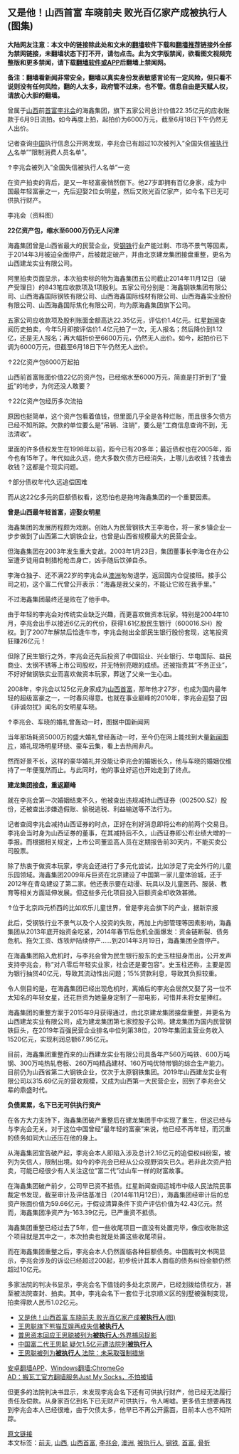  <h2>又是他！山西首富 车晓前夫 败光百亿家产成被执行人(图集)</h2> <p class="notice"><b>大陆网友注意：本文中的链接除此处和文末的<a href="https://github.com/bannedbook/fanqiang" >翻墙</a>软件下载和<a href="https://github.com/killgcd/justmysocks/blob/master/README.md">翻墙推荐</a>链接外全部为禁网链接，未翻墙状态下打不开，请勿点击。此为文字版禁闻，欲看图文视频完整版和更多禁闻，请下载<a href="https://github.com/bannedbook/fanqiang">翻墙软件或APP</a>后翻墙上禁闻网。</p><p>备注：翻墙看新闻非常安全，翻墙以真实身份发表敏感言论有一定风险，但只看不说则没有任何风险，翻的人太多，政府管不过来，也不管。信息自由是天赋人权，请放心大胆的翻墙。</b></p>  <div class="entry"> <p id="conimg">曾属于<a href="https://www.bannedbook.org/bnews/tag/%e5%b1%b1%e8%a5%bf/" class="st_tag internal_tag" rel="tag" title="标签 山西 下的日志">山西</a>前<a href="https://www.bannedbook.org/bnews/tag/%e9%a6%96%e5%af%8c/" class="st_tag internal_tag" rel="tag" title="标签 首富 下的日志">首富</a><a href="https://www.bannedbook.org/bnews/tag/%E6%9D%8E%E5%85%86%E4%BC%9A/" class="st_tag internal_tag" rel="tag" title="标签 李兆会 下的日志">李兆会</a>的海鑫集团，旗下五家公司总计价值22.35亿元的应收账款于6月9日流拍。如今再度上拍，起拍价为6000万元，截至6月18日下午仍然无人出价。</p> <p>记者查询<span class='wp_keywordlink_affiliate'><a href="https://www.bannedbook.org/" title="中国" target="_blank">中国</a></span>执行信息公开网发现，李兆会已有超过10次被列入&#8221;全国失信<a href="https://www.bannedbook.org/bnews/tag/%E8%A2%AB%E6%89%A7%E8%A1%8C%E4%BA%BA/" class="st_tag internal_tag" rel="tag" title="标签 被执行人 下的日志">被执行人</a>名单&#8221;&#8221;限制消费人员名单&#8221;。</p> <p>↑李兆会被列入&#8221;全国失信被执行人名单&#8221;一览</p> <p>在资产拍卖的背后，是又一年轻富豪悄然倒下。他27岁即拥有百亿身家，成为中国最年轻富豪之一，先后迎娶2位女明星，然后又败光百亿家产，如今名下已无可供执行财产。</p> <p>李兆会（资料图）</p> <p><strong>22亿资产包，缩水至6000万仍无人问津</strong></p> <p>海鑫集团曾是山西省最大的民营企业，受<a href="https://www.bannedbook.org/bnews/tag/%E9%92%A2%E9%93%81/" class="st_tag internal_tag" rel="tag" title="标签 钢铁 下的日志">钢铁</a>行业产能过剩、市场不景气等因素，于2014年3月被迫全面停产，后被裁定破产，并由北京建龙集团接盘重整，更名为山西建龙实业有限公司。</p> <p>阿里拍卖页面显示，本次拍卖标的物为海鑫集团五公司截止2014年11月12日（破产受理日）的843笔应收款项及1项股利。五家公司分别是：海鑫钢铁集团有限公司、山西海鑫国际钢铁有限公司、山西海鑫国际线材有限公司、山西海鑫实业股份有限公司、山西海鑫国际焦化有限公司，均为原海鑫集团旗下公司。</p> <p>五家公司应收款项及股利账面金额高达22.35亿元，评估价1.4亿元。红星<span class='wp_keywordlink_affiliate'><a href="https://www.bannedbook.org/" title="新闻">新闻</a></span>查阅历史拍卖，今年5月即按评估价1.4亿元拍了一次，无人报名；然后降价到1.12亿，还是无人报名；再大幅折价至6600万元，仍然无人出价。如今，起拍价已下调为6000万元，但截至6月18日下午仍然无人出价。</p> <p>↑22亿资产包6000万起拍</p> <p>山西前首富账面价值22亿的资产包，已经缩水至6000万元，简直是打折到了&#8221;<a href="https://www.bannedbook.org/bnews/tag/%E9%AA%A8%E6%8A%98/" class="st_tag internal_tag" rel="tag" title="标签 骨折 下的日志">骨折</a>&#8221;的地步，为何还没人敢要？</p>  <p>↑22亿资产包经历多次流拍</p> <p>原因也挺简单，这个资产包看着值钱，但里面几乎全是各种烂账，而且很多欠债方已经不知所踪。欠款的单位要么是&#8221;吊销、注销&#8221;，要么是&#8221;工商信息查询不到，无法清收&#8221;。</p> <p>里面的许多债权发生在1998年以前，距今已有20多年；最近债权也在2005年，距今也有15年了。年代如此久远，绝大多数欠债方已经消失，上哪儿去收钱？找谁去收钱？这都是个现实问题。</p> <p>↑部分债权年代久远追偿困难</p> <p>而从这22亿多元的巨额债权看，这恐怕也是拖垮海鑫集团的一个重要因素。</p> <p><strong>曾是山西最年轻首富，迎娶女明星</strong></p> <p>海鑫集团的发展历程颇为戏剧。创始人为民营钢铁大王李海仓，将一家乡镇企业一步步做到了山西第二大钢铁企业，也曾是山西省规模最大的民营企业。</p> <p>但海鑫集团在2003年发生重大变故。2003年1月23日，集团董事长李海仓在办公室遭歹徒用自制猎枪枪击身亡，凶手随后饮弹自杀。</p> <p>李海仓独子、还不满22岁的李兆会从<a href="https://www.bannedbook.org/bnews/tag/%e6%be%b3%e6%b4%b2/" class="st_tag internal_tag" rel="tag" title="标签 澳洲 下的日志">澳洲</a>匆匆退学，返回国内仓促接班。接手公司之初，这个富二代曾公开表示：&#8221;海鑫是我父亲的，不能让它败在我手里。&#8221;</p> <p>不过海鑫集团最终还是败在了他手中。</p> <p>由于年轻的李兆会对传统实业缺乏兴趣，而更喜欢做资本玩家。特别是2004年10月，李兆会出手以接近6亿元的代价，获得1.61亿股民生银行（600016.SH）股权。到了2007年解禁后恰逢牛市，李兆会抛出全部民生银行股份套现，这笔投资狂赚26亿元！</p>  <p>但除了民生银行之外，李兆会还先后投资了中国铝业、兴业银行、华电国际、益民商业、太钢不锈等上市公司股权，并无特别亮眼的成绩。还被指责其&#8221;不务正业&#8221;，不好好做钢铁实业而喜欢做资本玩家，葬送了父亲一生心血。</p> <p>2008年，李兆会以125亿元身家成为<a href="https://www.bannedbook.org/bnews/tag/%e5%b1%b1%e8%a5%bf%e9%a6%96%e5%af%8c/" class="st_tag internal_tag" rel="tag" title="标签 山西首富 下的日志">山西首富</a>，那年他才27岁，也成为国内最年轻的超级富豪之一，一时春风得意。也就在事业巅峰的2010年，李兆会迎娶了因《非诚勿扰》闻名的女明星车晓。</p> <p>↑李兆会、车晓的婚礼曾轰动一时，图据中国新闻网</p> <p>当年那场耗资5000万的盛大婚礼曾经轰动一时，至今仍在网上能找到大量<span class='wp_keywordlink_affiliate'><a href="https://www.bannedbook.org/bnews/topimagenews/" title="新闻图片" target="_blank">新闻图片</a></span>，婚礼现场明星环绕、豪车云集，看上去热闹非凡。</p> <p>然而好景不长，这样的豪华婚礼并没能让李兆会的婚姻长久，他与车晓的婚姻仅维持了一年便戛然而止。与此同时，他的事业好运也开始走到了终点。</p> <p><strong>建龙集团接盘，重返巅峰</strong></p> <p>就在李兆会第一次婚姻结束不久，他被查出违规减持山西证券（002500.SZ）股份，还被查出涉嫌造假账、偷税逃税、利益输送等不法行为。</p> <p>记者查阅李兆会减持山西证券的时点，正好在利好消息即将公布的前两个交易日。李兆会当时身为山西证券的董事，在其减持后不久，山西证券即公布业绩大增的一季报。而根据相关规定，上市公司董监高人员在定期报告前30天内，不能买卖公司股票。</p> <p>除了热衷于做资本玩家，李兆会还进行了多元化尝试，比如涉足了完全外行的儿童乐园领域。海鑫集团2009年斥巨资在北京建设了中国第一家儿童体验城，还于2012年在青岛建设了第二家。他还表示要在动漫、玩具以及儿童医药、服装、教育等相关方面延伸发展。但这些多元化项目投入巨额资金却收效甚微。</p> <p>↑位于北京四元桥西的比如欢乐儿童世界，曾是李兆会旗下的产业，据新京报</p> <p>此后，受钢铁行业不景气以及个人投资的失败，再加上内部管理等因素影响，海鑫集团从2013年底开始资金吃紧，2014年春节后危机全面爆发：资金链断裂、债务危机、拖欠工资、炼铁炉陆续停产……到2014年3月19日，海鑫集团全面停产。</p>  <p>在海鑫集团陷入危机时，与李兆会曾为民生银行股东的史玉柱挺身而出，公开发声支持李兆会，称&#8221;对八零后年轻实业家，社会还是要包容&#8221;。史玉柱还称，主要是因为银行抽贷40亿元，导致其流动性出问题；15%贷款利息，导致其负担较重。</p> <p>令人侧目的是，在海鑫集团已经出现危机时，离婚后的李兆会居然又娶了另一位不太知名的年轻女星，还花巨资为她量身定制了一部电影，可惜并未将女星捧红。</p> <p>海鑫集团的重整方案于2015年9月获得通过，由北京建龙集团接盘重整，并更名为山西建龙实业有限公司，成为建龙集团第七家控股子公司。建龙集团为国内民营钢铁巨头，在2019年百强民营企业排名中位列第38位，2019年集团主营业务收入1520亿元，实现利润总额67.95亿元。</p> <p>目前，海鑫集团重整而来的山西建龙实业有限公司具备年产560万吨铁、600万吨钢、300万吨热轧卷板、260万吨精品建材、160万吨优特带钢的综合生产能力。目前仍为山西省第二大钢铁企业，仅次于太原钢铁集团。2019年山西建龙实业有限公司以315.69亿元的营收规模，又成为山西第一大民营企业，回到了李兆会父辈的鼎盛时代。</p> <p><strong>负债累累，名下已无可供执行资产</strong></p> <p>在各方大力支持下，海鑫集团破产重整后在建龙集团手中实现了重生，但这已经与与李兆会无关。对于这位中国曾经&#8221;最年轻的富豪&#8221;来说，他已经不再年轻，而沉重的债务如同大山还压在他的身上。</p> <p>从海鑫集团宣告破产起，李兆会本人即陷入涉及总计2.16亿元的追偿权纠纷案，被列为失信人，限制出境。如今的李兆会已经从公众视野消失已久。若非此次资产拍卖，可能已经很少有人关注这位&#8221;富二代&#8221;过山车一样的财富故事。</p> <p>在海鑫集团破产前夕，公司早已资不抵债。红星新闻查阅运城市中级人民法院民事裁定书发现，截至审计及评估基准日（2014年11月12日），海鑫集团经审计后的总资产账面价值为59.66亿元，于假设清算条件下资产评估价值为42.43亿元。然而，海鑫集团净资产为-163.39亿元，已严重资不抵债。</p> <p>海鑫集团重整已经过去了5年，但一些收尾项目一直没有处置完毕，像应收账款这个项目就是其中之一，本次拍卖也就是处置这些收尾项目。</p> <p>而在海鑫集团重整之后，李兆会本人仍然面临各种巨额债务。中国裁判文书网显示，李兆会涉及的诉讼已经超过200起，初步统计其本人面临的债务纠纷金额仍然超过10亿元。</p> <p>多家法院的判决书显示，李兆会名下值钱的多处北京房产，已经划拨给债权方，甚至被法院查封、拍卖。其中，李兆会名下一套位于北京顺义区的别墅被强制变现，拍卖得款人民币1.02亿元。</p>  <ul class='op-related-articles' title='相关阅读'> <li><a href='https://www.bannedbook.org/bnews/cnnews/20200619/1347341.html' target='_blank'>又是他！山西首富 车晓前夫 败光百亿家产成<b>被执行人</b>(图)</a></li> <li><a href='https://www.bannedbook.org/bnews/baitai/20200523/1333251.html' target='_blank'>王思聪旗下熊猫互娱再成失信<b>被执行人</b></a></li> <li><a href='https://www.bannedbook.org/bnews/yule/20191107/1219006.html' target='_blank'>普思资本回应王思聪被列为<b>被执行人</b>:外界捕风捉影</a></li> <li><a href='https://www.bannedbook.org/bnews/cnnews/20191106/1218954.html' target='_blank'>中国富二代王思聪 疑欠1.5亿元遭法院列<b>被执行人</b></a></li> <li><a href='https://www.bannedbook.org/bnews/baitai/20191106/1218891.html' target='_blank'>王思聪被列为<b>被执行人</b> 法院：未采取强制措施</a></li> </ul> <div class="texttj"> <a href="https://github.com/bannedbook/fanqiang/wiki/%E7%A6%81%E9%97%BB%E7%BD%91%E5%AE%89%E5%8D%93%E7%BF%BB%E5%A2%99%E6%96%B0%E9%97%BBAPP" target="_blank">安卓翻墙APP</a>、<a href="https://github.com/bannedbook/fanqiang/wiki/Chrome%E4%B8%80%E9%94%AE%E7%BF%BB%E5%A2%99%E5%8C%85" target="_blank">Windows翻墙:ChromeGo</a><br/> <a href="https://github.com/killgcd/justmysocks/blob/master/README.md" target="_blank">AD：搬瓦工官方翻墙服务Just My Socks，不怕被墙</a> </div><p>但更多的法院判决书显示，未发现李兆会名下还有可供执行财产，他已经无法履行责任及偿款。从身家百亿到名下已无财产可供执行，令人唏嘘。更多债主想要再找到李兆会本人已经很难，由于欠债太多，他早已不再公开露面，目前本人也不知所踪。</p><a name='sharetosocial'></a>         <div><a href='https://www.bannedbook.org/bnews/cbnews/20200619/1347350.html'>原文链接</a></div>  </div><!--END ENTRY--> <div class="postfooter"> <div>本文标签：<a href="https://www.bannedbook.org/bnews/tag/%e5%89%8d%e5%a4%ab/" rel="tag">前夫</a>, <a href="https://www.bannedbook.org/bnews/tag/%e5%b1%b1%e8%a5%bf/" rel="tag">山西</a>, <a href="https://www.bannedbook.org/bnews/tag/%e5%b1%b1%e8%a5%bf%e9%a6%96%e5%af%8c/" rel="tag">山西首富</a>, <a href="https://www.bannedbook.org/bnews/tag/%E6%9D%8E%E5%85%86%E4%BC%9A/" rel="tag">李兆会</a>, <a href="https://www.bannedbook.org/bnews/tag/%e6%be%b3%e6%b4%b2/" rel="tag">澳洲</a>, <a href="https://www.bannedbook.org/bnews/tag/%E8%A2%AB%E6%89%A7%E8%A1%8C%E4%BA%BA/" rel="tag">被执行人</a>, <a href="https://www.bannedbook.org/bnews/tag/%E9%92%A2%E9%93%81/" rel="tag">钢铁</a>, <a href="https://www.bannedbook.org/bnews/tag/%e9%a6%96%e5%af%8c/" rel="tag">首富</a>, <a href="https://www.bannedbook.org/bnews/tag/%E9%AA%A8%E6%8A%98/" rel="tag">骨折</a></div>  </div><!--END POSTFOOTER--> 